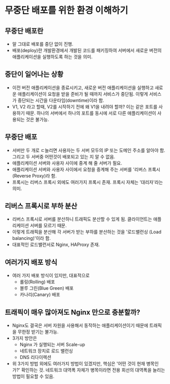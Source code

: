 # 무중단 배포를 위한 환경 이해하기
## 무중단 배포란
- 말 그대로 배포를 중단 없이 진행.
- 배포(deploy)란 개발환경에서 개발된 코드를 패키징하여 서버에서 새로운 버전의 애플리케이션을 실행하도록 하는 것을 의미.

## 중단이 일어나는 상황
- 이전 버전 애플리케이션을 종료시키고, 새로운 버전 애플리케이션을 실행하고 새로운 애플리케이션이 요청을 받을 준비가 될 때까지 서비스가 중단됨. 이렇게 서비스가 중단되는 시간을 다운타임(downtime)이라 함.
- V1, V2 라고 할때, V2를 시작하기 전에 왜 V1을 내려야 할까? 이는 같은 포트를 사용하기 때문. 하나의 서버에서 하나의 포트를 동시에 서로 다른 애플리케이션이 사용되는 것은 불가능.

## 무중단 배포
- 서버만 두 개로 ㄷ늘리면 사용자는 두 서버 모두의 IP 또는 도메인 주소를 알아야 함. 그리고 두 서버중 어떤것이 배포되고 있는 지 알 수 없음.
- 애플리케이션 서버와 사용자 사이에 중계 해 줄 서버가 필요.
- 애플리케이션 서버와 사용자 사이에서 요청을 중계해 주는 서버를 '리버스 프록시(Reverse Proxy)라 함.
- 프록시는 리버스 프록시 외에도 여러가지 프록시 존재. 프록시 자체는 '대리자'라는 의미.

## 리버스 프록시로 부하 분산
- 리버스 프록시로 서버를 분산하니 트래픽도 분산할 수 있게 됨. 클라이언트는 애플리케이션 서버를 모르기 때문.
- 이렇게 트래픽을 분산해 각 서버가 받는 부하를 분산하는 것을 '로드밸런싱 (Load balancing)'이라 함.
- 대표적인 로드밸런서로 Nginx, HAProxy 존재.

## 여러가지 배포 방식
- 여러 가지 배포 방식이 있지만, 대표적으로 
	- 롤링(Rolling) 배포
	- 블루 그린(Blue Green) 배포
	- 카나리(Canary) 배포

## 트래픽이 매우 많아져도 Nginx 만으로 충분할까?
- Nginx도 결국은 서버 자원을 사용해서 동작하는 애플리케이션이기 때문에 트래픽을 무한정 받기는 불가능.
- 3가지 방안은
	- Nginx 가 실행되는 서버 Scale-up
	- 네트워크 장치로 로드 밸런싱
	- DNS 리다이렉션
- 위 3가지 방법 외에도 여러가지 방법이 있겠지만, 핵심은 '어떤 것이 현재 병목인가?' 확인하는 것. 네트워크 대역폭 자체가 병목이라면 전용 회선의 대역폭을 늘리는 방법이 필요할 수 있음.

